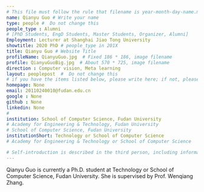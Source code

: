 ```yaml
---
# This file must follow the rule that filename is year-month-day-name.md .
name: Qianyu Guo # Write your name
type: people #  Do not change this
people_type : Alumni
# [PhD Students, EngD Students, Master Students, Organizer, Alumni]
Employment: Lecturer at Shanghai Jiao Tong University
showtitle: 2020 PhD # people_type in 201X
title: Qianyu Guo # Website Title
profileName: QianyuGuo.jpg  # Fixed 186 * 186, image filename
profile: QianyuGuoBig.jpg  # About 570 * 725, image filename
direction : Computer vision, Meta learning
layout: peoplepost  #  Do not change this
# if you have the items listed below, please write here; if not, please write None.
homepage: None
email: 20110240010@fudan.edu.cn
google : None
github : None
linkedin: None
# 
institution: School of Computer Science, Fudan University
# Academy for Engineering & Technology, Fudan University
# School of Computer Science, Fudan University
institutionShort: Technology or School of Computer Science
# Academy for Engineering & Technology or School of Computer Science

# Self-introduction is described in the third person, including information such as educational experience
---
```


Qianyu Guo is currently a Ph.D. student at Technology or School of Computer Science, Fudan University. She is supervised by Prof. Wenqiang Zhang. 




 

